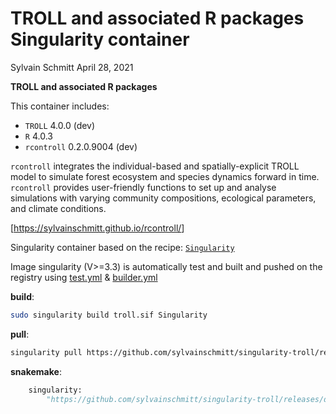 TROLL and associated R packages Singularity container
================
Sylvain Schmitt
April 28, 2021

**TROLL and associated R packages**

This container includes:

- `TROLL` 4.0.0 (dev)
- `R` 4.0.3
- `rcontroll` 0.2.0.9004 (dev)

`rcontroll` integrates the individual-based and spatially-explicit TROLL
model to simulate forest ecosystem and species dynamics forward in time.
`rcontroll` provides user-friendly functions to set up and analyse
simulations with varying community compositions, ecological parameters,
and climate conditions.

\[<https://sylvainschmitt.github.io/rcontroll/>\]

Singularity container based on the recipe:
[`Singularity`](https://github.com/sylvainschmitt/singularity-troll/blob/main/Singularity)

Image singularity (V\>=3.3) is automatically test and built and pushed
on the registry using
[test.yml](https://github.com/sylvainschmitt/singularity-troll/blob/main/.github/workflows/test.yml)
&
[builder.yml](https://github.com/sylvainschmitt/singularity-troll/blob/main/.github/workflows/builder.yml)

**build**:

``` bash
sudo singularity build troll.sif Singularity
```

**pull**:

``` bash
singularity pull https://github.com/sylvainschmitt/singularity-troll/releases/download/0.0.1/sylvainschmitt-singularity-r-troll.latest.sif
```

**snakemake**:

``` python
    singularity: 
        "https://github.com/sylvainschmitt/singularity-troll/releases/download/0.0.1/sylvainschmitt-singularity-troll.latest.sif"
```
